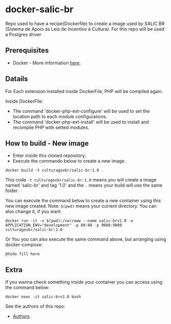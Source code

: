 # docker-salic-br

Repo used to have a recipe(Dockerfile) to create a image used by SALIC BR (Sistema de Apoio às Leis de Incentivo à Cultura).
For this repo will be used a Postgres driver

## Prerequisites
* Docker - More information [here](http://pt.slideshare.net/vinnyfs89/docker-essa-baleia-vai-te-conquistar?qid=aed7b752-f313-4515-badd-f3bf811c8a35&v=&b=&from_search=1).

## Datails

For Each extension installed inside DockerFile, PHP will be compiled again.

Inside DockerFile:
* The command 'docker-php-ext-configure' will be used to set the location path to each module configurations.
* The command 'docker-php-ext-install' will be used to install and recompile PHP with setted modules. 

## How to build - New image
* Enter inside this cloned repository;
* Execute the commando below to create a new image.
```
docker build -t culturagovbr/salic-br:1.0 .
```

This code `-t culturagovbr/salic-br:1.0` means you will create a image named 'salic-br' and tag '1.0' and the `.` means your build will use the same folder.

You can execute the command below to create a new container using this new image created. Note: `$(pwd)` means your current directory. You can also change it, if you want.
```
docker run -it -v $(pwd):/var/www --name salic-brv1.0 -e APPLICATION_ENV="development" -p 80:80 -p 9000:9000 culturagovbr/salic-br:1.0
```

Or You you can also execute the same command above, but arranging using docker-compose:
```
@todo fill here
```

## Extra

If you wanna check something inside your container you can access using the command below:
```
docker exec -it salic-brv1.0 bash
```

See the authors of this repo:
* [Authors](./Authors.md).

